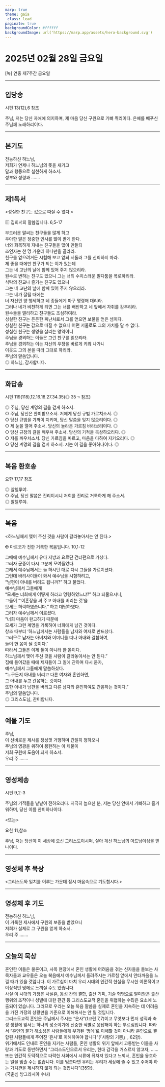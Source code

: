 ```yaml
---
marp: true
theme: gaia
_class: lead
paginate: true
backgroundColor: #ffffff
backgroundImage: url('https://marp.app/assets/hero-background.svg')
---
```


# 2025년 02월 28일 금요일

[녹] 연중 제7주간 금요일  




---

## 입당송

시편 13(12),6 참조

주님, 저는 당신 자애에 의지하며, 제 마음 당신 구원으로 기뻐 뛰리이다. 은혜를 베푸신 주님께 노래하리이다.  
  


---

## 본기도

전능하신 하느님,  
저희가 언제나 하느님의 뜻을 새기고  
말과 행동으로 실천하게 하소서.  
성부와 성령과 …….  
  


---

## 제1독서

<성실한 친구는 값으로 따질 수 없다.>

▥ 집회서의 말씀입니다. 6,5-17

부드러운 말씨는 친구들을 많게 하고  
우아한 말은 정중한 인사를 많이 받게 한다.  
너와 화목하게 지내는 친구들을 많이 만들되  
조언자는 천 명 가운데 하나만을 골라라.  
친구를 얻으려거든 시험해 보고 얻되 서둘러 그를 신뢰하지 마라.  
제 좋을 때에만 친구가 되는 이가 있는데  
그는 네 고난의 날에 함께 있어 주지 않으리라.  
원수로 변하는 친구도 있으니 그는 너의 수치스러운 말다툼을 폭로하리라.  
식탁의 친교나 즐기는 친구도 있으니  
그는 네 고난의 날에 함께 있어 주지 않으리라.  
그는 네가 잘될 때에는  
너 자신인 양 행세하고 네 종들에게 마구 명령해 대리라.  
그러나 네가 비천하게 되면 그는 너를 배반하고 네 앞에서 자취를 감추리라.  
원수들을 멀리하고 친구들도 조심하여라.  
성실한 친구는 든든한 피난처로서 그를 얻으면 보물을 얻은 셈이다.  
성실한 친구는 값으로 따질 수 없으니 어떤 저울로도 그의 가치를 달 수 없다.  
성실한 친구는 생명을 살리는 명약이니  
주님을 경외하는 이들은 그런 친구를 얻으리라.  
주님을 경외하는 이는 자신의 우정을 바르게 키워 나가니  
이웃도 그의 본을 따라 그대로 하리라.  
주님의 말씀입니다.  
◎ 하느님, 감사합니다.  
  


---

## 화답송

시편 119(118),12.16.18.27.34.35(◎ 35ㄱ 참조)

◎ 주님, 당신 계명의 길을 걷게 하소서.  
○ 주님, 당신은 찬미받으소서. 저에게 당신 규범 가르치소서. ◎  
○ 당신 규범을 기꺼이 지키며, 당신 말씀을 잊지 않으리이다. ◎  
○ 제 눈을 열어 주소서. 당신의 놀라운 가르침 바라보리이다. ◎  
○ 당신 규정의 길을 깨우쳐 주소서. 당신의 기적을 묵상하오리다. ◎  
○ 저를 깨우치소서. 당신 가르침을 따르고, 마음을 다하여 지키오리다. ◎  
○ 당신 계명의 길을 걷게 하소서. 저는 이 길을 좋아하나이다. ◎  
  


---

## 복음 환호송

요한 17,17 참조

◎ 알렐루야.  
○ 주님, 당신 말씀은 진리이시니 저희를 진리로 거룩하게 해 주소서.  
◎ 알렐루야.  
  


---

## 복음

<하느님께서 맺어 주신 것을 사람이 갈라놓아서는 안 된다.>

✠ 마르코가 전한 거룩한 복음입니다. 10,1-12

그때에 예수님께서 유다 지방과 요르단 건너편으로 가셨다.  
그러자 군중이 다시 그분께 모여들었다.  
그래서 예수님께서는 늘 하시던 대로 다시 그들을 가르치셨다.  
그런데 바리사이들이 와서 예수님을 시험하려고,  
“남편이 아내를 버려도 됩니까?” 하고 물었다.  
예수님께서 그들에게  
“모세는 너희에게 어떻게 하라고 명령하였느냐?” 하고 되물으시니,  
그들이 “‘이혼장을 써 주고 아내를 버리는 것’을  
모세는 허락하였습니다.” 하고 대답하였다.  
그러자 예수님께서 이르셨다.  
“너희 마음이 완고하기 때문에  
모세가 그런 계명을 기록하여 너희에게 남긴 것이다.  
창조 때부터 ‘하느님께서는 사람들을 남자와 여자로 만드셨다.  
그러므로 남자는 아버지와 어머니를 떠나 아내와 결합하여,  
둘이 한 몸이 될 것이다.’  
따라서 그들은 이제 둘이 아니라 한 몸이다.  
하느님께서 맺어 주신 것을 사람이 갈라놓아서는 안 된다.”  
집에 들어갔을 때에 제자들이 그 일에 관하여 다시 묻자,  
예수님께서 그들에게 말씀하셨다.  
“누구든지 아내를 버리고 다른 여자와 혼인하면,  
그 아내를 두고 간음하는 것이다.  
또한 아내가 남편을 버리고 다른 남자와 혼인하여도 간음하는 것이다.”  
주님의 말씀입니다.  
◎ 그리스도님, 찬미합니다.  
  


---

## 예물 기도

주님,  
이 신비로운 제사를 정성껏 거행하며 간절히 청하오니  
주님의 영광을 위하여 봉헌하는 이 제물이  
저희 구원에 도움이 되게 하소서.  
우리 주 …….  
  


---

## 영성체송

시편 9,2-3

주님의 기적들을 낱낱이 전하오리다. 지극히 높으신 분, 저는 당신 안에서 기뻐하고 즐거워하며, 당신 이름 찬미하나이다.  
  
<또는>  
  
요한 11,참조  
  
주님, 저는 당신이 이 세상에 오신 그리스도이시며, 살아 계신 하느님의 아드님이심을 믿나이다.  


---

## 영성체 후 묵상

<그리스도와 일치를 이루는 가운데 잠시 마음속으로 기도합시다.>  


---

## 영성체 후 기도

전능하신 하느님,  
이 거룩한 제사에서 구원의 보증을 받았으니  
저희가 실제로 그 구원을 얻게 하소서.  
우리 주 …….  
  


---

## 오늘의 묵상

혼인한 이들은 물론이고, 사목 현장에서 혼인 생활에 어려움을 겪는 신자들을 돌보는 사목자들과 교우들은 오늘 복음에서 예수님께서 들려주시는 가르침 앞에서 안타까움을 느낄 때가 있을 것입니다. 이 가르침이 마치 우리 시대의 인간적 현실을 무시한 이론적이고 이상적인 멍에로 느껴질 수도 있습니다.  
사실 이 시대의 가정은 사실혼, 동성 간의 결합, 출산 기피, 기술 혁명으로 말미암은 출산 행위의 조작이나 성별에 대한 편견 등 그리스도교적 혼인을 위협하는 수많은 요소에 노출되어 있습니다. 그러므로 우리는 오늘 복음 말씀을 실제로 혼인을 지속하는 데 어려움을 가진 가정의 상황만을 기준으로 이해해서는 안 될 것입니다.  
그리스도교적 혼인은 주님께서 주시는 “은사”(1코린 7,7)이고 무엇보다 먼저 성직과 축성 생활에 앞서는 하나의 성소이기에 신중한 식별로 응답해야 하는 부르심입니다. 따라서 “혼인의 불가 해소성은 사람들에게 부과된 ‘멍에’로 이해할 것이 아니라 혼인으로 결합된 사람들에게 주어진 ‘은사’로 이해하여야 합니다”(「사랑의 기쁨」, 62항).  
위기에서도 인내로 혼인을 지키는 사람들, 혼인 생활의 위기 앞에서 고통받는 이들을 사랑과 기도로 동반하면서 “그리스도인으로서 우리는, 현대 감각을 거스르지 않고자, …… 또는 인간적 도덕적으로 타락한 사회에서 시류에 뒤처져 있다고 느껴서, 혼인을 옹호하는 일을 멈출 수는 없습니다. 이를 멈춘다면 우리는 우리가 세상에 줄 수 있고 주어야 하는 가치관을 제시하지 않게 되는 것입니다”(35항).  
(국춘심 방그라시아 수녀)  


---